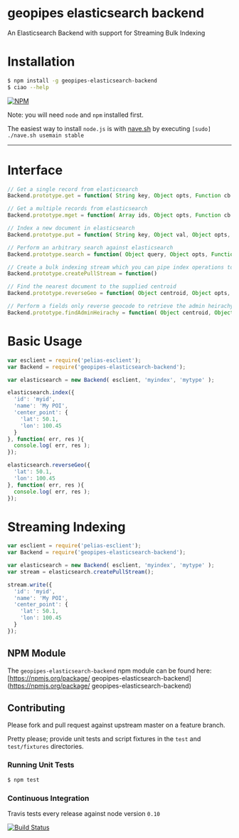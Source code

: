 # geopipes elasticsearch backend

An Elasticsearch Backend with support for Streaming Bulk Indexing

# Installation

```bash
$ npm install -g geopipes-elasticsearch-backend
$ ciao --help
```

[![NPM](https://nodei.co/npm/geopipes-elasticsearch-backend.png?downloads=true&stars=true)](https://nodei.co/npm/geopipes-elasticsearch-backend)

Note: you will need `node` and `npm` installed first.

The easiest way to install `node.js` is with [nave.sh](https://github.com/isaacs/nave) by executing `[sudo] ./nave.sh usemain stable`

---

# Interface

```javascript
// Get a single record from elasticsearch
Backend.prototype.get = function( String key, Object opts, Function cb )

// Get a multiple records from elasticsearch
Backend.prototype.mget = function( Array ids, Object opts, Function cb )

// Index a new document in elasticsearch
Backend.prototype.put = function( String key, Object val, Object opts, Function cb )

// Perform an arbitrary search against elasticsearch
Backend.prototype.search = function( Object query, Object opts, Function cb )

// Create a bulk indexing stream which you can pipe index operations to
Backend.prototype.createPullStream = function()

// Find the nearest document to the supplied centroid
Backend.prototype.reverseGeo = function( Object centroid, Object opts, Function cb )

// Perform a fields only reverse geocode to retrieve the admin heirachy
Backend.prototype.findAdminHeirachy = function( Object centroid, Object opts, Function cb )
```

# Basic Usage

```javascript
var esclient = require('pelias-esclient');
var Backend = require('geopipes-elasticsearch-backend');

var elasticsearch = new Backend( esclient, 'myindex', 'mytype' );

elasticsearch.index({
  'id': 'myid',
  'name': 'My POI',
  'center_point': {
    'lat': 50.1,
    'lon': 100.45
  }
}, function( err, res ){
  console.log( err, res );
});

elasticsearch.reverseGeo({
  'lat': 50.1,
  'lon': 100.45
}, function( err, res ){
  console.log( err, res );
});
```

# Streaming Indexing

```javascript
var esclient = require('pelias-esclient');
var Backend = require('geopipes-elasticsearch-backend');

var elasticsearch = new Backend( esclient, 'myindex', 'mytype' );
var stream = elasticsearch.createPullStream();

stream.write({
  'id': 'myid',
  'name': 'My POI',
  'center_point': {
    'lat': 50.1,
    'lon': 100.45
  }
});
```

## NPM Module

The `geopipes-elasticsearch-backend` npm module can be found here:
[https://npmjs.org/package/ geopipes-elasticsearch-backend](https://npmjs.org/package/ geopipes-elasticsearch-backend)

## Contributing

Please fork and pull request against upstream master on a feature branch.

Pretty please; provide unit tests and script fixtures in the `test` and `test/fixtures` directories.

### Running Unit Tests

```bash
$ npm test
```

### Continuous Integration

Travis tests every release against node version `0.10`

[![Build Status](https://travis-ci.org/geopipes/elasticsearch-backend.png?branch=master)](https://travis-ci.org/geopipes/elasticsearch-backend)